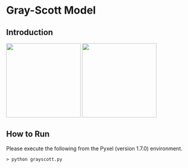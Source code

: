 # Gray-Scott Model

## Introduction

<img src="https://github.com/jay-kumogata/RetroGames/blob/main/pyxel/grayscott/screenshots/grayscott_spots01.gif" width="200"> <img src="https://github.com/jay-kumogata/RetroGames/blob/main/pyxel/grayscott/screenshots/grayscott_wanderingbubbules01.gif" width="200">

## How to Run

Please execute the following from the Pyxel (version 1.7.0) environment.

	> python grayscott.py

